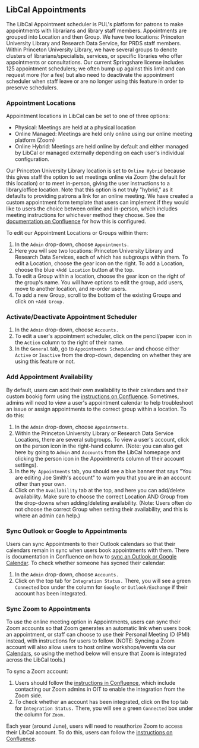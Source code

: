 ## LibCal Appointments

The LibCal Appointment scheduler is PUL's platform for patrons to make appointments with librarians and library staff members. Appointments are grouped into Location and then Group. We have two locations: Princeton University Library and Research Data Service, for PRDS staff members. Within Princeton University Library, we have several groups to denote clusters of librarians/specialists, services, or specific libraries who offer appointments or consultations. Our current Springshare license includes 125 appointment schedulers; we often bump up against this limit and can request more (for a fee) but also need to deactivate the appointment scheduler when staff leave or are no longer using this feature in order to preserve schedulers.

### Appointment Locations

Appointment locations in LibCal can be set to one of three options: 
- Physical: Meetings are held at a physical location
- Online Managed: Meetings are held only online using our online meeting platform (Zoom)
- Online Hybrid: Meetings are held online by default and either managed by LibCal or managed externally depending on each user's individual configuration. 

Our Princeton University Library location is set to ```Online Hybrid``` because this gives staff the option to set meetings online via Zoom (the default for this location) or to meet in-person, giving the user instructions to a library/office location. Note that this option is not truly "hybrid," as it defaults to providing patrons a link for an online meeting. We have created a custom appointment form template that users can implement if they would like to users the choice between online and in-person, which includes meeting instructions for whichever method they choose. See the [documentation on Confluence](https://pul-confluence.atlassian.net/wiki/spaces/SS/pages/1769498/Setting+Up+Appointments#SettingUpAppointments-CreatingIn-PersonandOnlineMeetingOptionsinAppointments) for how this is configured. 

To edit our Appointment Locations or Groups within them: 

1. In the ```Admin``` drop-down, choose ```Appointments.```
2. Here you will see two locations: Princeton University Library and Research Data Services, each of which has subgroups within them. To edit a Location, choose the gear icon on the right. To add a Location, choose the blue ```+Add Location``` button at the top. 
3. To edit a Group within a location, choose the gear icon on the right of the group's name. You will have options to edit the group, add users, move to another location, and re-order users. 
4. To add a new Group, scroll to the bottom of the existing Groups and click on ```+Add Group.``` 

### Activate/Deactivate Appointment Scheduler

1. In the ```Admin``` drop-down, choose ```Accounts.```
2. To edit a user's appointment scheduler, click on the pencil/paper icon in the ```Action``` column to the right of their name. 
3. In the ```General``` tab, go to ```Appointments Scheduler``` and choose either ```Active``` or ```Inactive``` from the drop-down, depending on whether they are using this feature or not. 

### Add Appointment Availability

By default, users can add their own availability to their calendars and their custom bookig form using the [instructions on Confluence](https://pul-confluence.atlassian.net/wiki/spaces/SS/pages/1769498/Setting+Up+Appointments#SettingUpAppointments-SettingupyourLibCalAppointmentAccount). Sometimes, admins will need to view a user's appointment calendar to help troubleshoot an issue or assign appointments to the correct group within a location. To do this: 

1. In the ```Admin``` drop-down, choose ```Appointments.```
2. Within the Princeton University Library or Research Data Service Locations, there are several subgroups. To view a user's account, click on the person icon in the right-hand column. (Note: you can also get here by going to ```Admin``` and ```Accounts``` from the LibCal homepage and clicking the person icon in the Appointments column of their account settings).
3. In the ```My Appointments``` tab, you should see a blue banner that says "You are editing Joe Smith's account" to warn you that you are in an account other than your own. 
4. Click on the ```Availability``` tab at the top, and here you can add/delete availability. Make sure to choose the correct Location AND Group from the drop-downs when adding/deleting availability. (Note: Users often do not choose the correct Group when setting their availability, and this is where an admin can help.)

### Sync Outlook or Google to Appointments

Users can sync Appointments to their Outlook calendars so that their calendars remain in sync when users book appointments with them. There is documentation in Confluence on how to [sync an Outlook or Google Calendar](https://pul-confluence.atlassian.net/wiki/spaces/SS/pages/1769498/Setting+Up+Appointments#SettingUpAppointments-SetAvailabilityviaOutlookorGoogle). To check whether someone has sycned their calendar: 

1. In the ```Admin``` drop-down, choose ```Accounts.```
2. Click on the top tab for ```Integration Status.``` There, you will see a green ```Connected``` box under the column for ```Google``` or ```Outlook/Exchange``` if their account has been integrated. 

### Sync Zoom to Appointments 

To use the online meeting option in Appointments, users can sync their Zoom accounts so that Zoom generates an automatic link when users book an appointment, or staff can choose to use their Personal Meeting ID (PMI) instead, with instructions for users to follow. (NOTE: Syncing a Zoom account will also allow users to host online workshops/events via our [Calendars](events.md), so using the method below will ensure that Zoom is integrated across the LibCal tools.)

To sync a Zoom account: 

1. Users should follow the [instructions in Confluence](https://pul-confluence.atlassian.net/wiki/spaces/SS/pages/1769545/Integrate+Your+Zoom+Account#IntegrateYourZoomAccount-IntegratingYourZoomAccount), which include contacting our Zoom admins in OIT to enable the integration from the Zoom side. 
2. To check whether an account has been integrated, click on the top tab for ```Integration Status.``` There, you will see a green ```Connected``` box under the column for ```Zoom.```

Each year (around June), users will need to reauthorize Zoom to access their LibCal account. To do this, users can follow the [instructions on Confluence](https://pul-confluence.atlassian.net/wiki/spaces/SS/pages/1769545/Integrate+Your+Zoom+Account#IntegrateYourZoomAccount-ReauthorizingYourZoomAccount). 